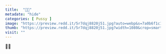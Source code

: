 ```yaml
---
title:  "💋🍑"
metadate: "hide"
categories: [ Pussy ]
image: "https://preview.redd.it/5r7dqj8820j51.jpg?auto=webp&s=7a0b6f1c18d1aa2974a251fad2bd56388734dd11"
thumb: "https://preview.redd.it/5r7dqj8820j51.jpg?width=1080&crop=smart&auto=webp&s=668a6027d6fd10e36e7878894bc07735c0d8bbfb"
visit: ""
---
```

💋🍑
